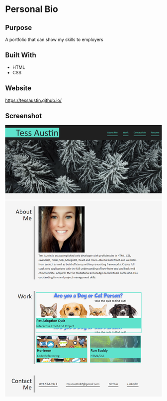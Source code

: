 # Personal Bio

## Purpose 
A portfolio that can show my skills to employers

## Built With 
* HTML
* CSS 

## Website
https://tessaustin.github.io/

## Screenshot 
![img](assets/images/screenshot1.png)
![continued](assets/images/Screenshot3.png)